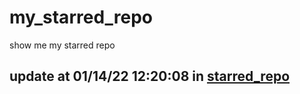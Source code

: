 # my_starred_repo
show me my starred repo

update at 01/14/22 12:20:08 in [starred_repo](./index.html)
---

